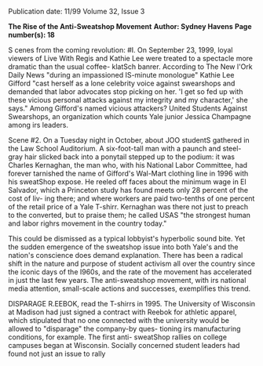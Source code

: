 Publication date: 11/99
Volume 32, Issue 3

**The Rise of the Anti-Sweatshop Movement**
**Author: Sydney Havens**
**Page number(s): 18**

S 
cenes from the coming revolution: #I. On September 23, 
1999, loyal viewers of Live With Regis and Kathie Lee were 
treated to a spectacle more dramatic than the usual coffee-
klatSch banrer. According to The New l'Ork Daily News "during an 
impassioned IS-minute monologue" Kathie Lee Gifford "cast herself 
as a lone celebrity voice against swearshops and demanded that 
labor advocates stop picking on her. 'I get so fed up with these 
vicious personal attacks against my integrity and my character,' she 
says." Among Gifford's named vicious attackers? United Students 
Against Swearshops, an organization which counts Yale junior 
Jessica Champagne among irs leaders. 

Scene #2. On a Tuesday night in October, about JOO studentS 
gathered in the Law School Auditorium. A six-foot-tall man with a 
paunch and steel-gray hair slicked back into a ponytail stepped up 
to the podium: it was Charles Kernaghan, the man who, with his 
National Labor Committee, had forever tarnished the name of 
Gifford's Wal-Mart clothing line in 1996 with his sweatShop expose. 
He reeled off faces about the minimum wage in El Salvador, which 
a Princeton study has found meets only 28 percent of the cost of liv-
ing there; and where workers are paid two-tenths of one percent of 
the retail price of a Yale T-shirr. Kernaghan was there not just to 
preach to the converted, but to praise them; he called USAS "the 
strongest human and labor righrs movement in the country today." 

This could be dismissed as a typical lobbyist's hyperbolic sound 
bite. Yet the sudden emergence of the sweatshop issue into both 
Yale's and the nation's conscience does demand explanation. There 
has been a radical shift in the nature and purpose of student 
activism all over the country since the iconic days of the I960s, and 
the rate of the movement has accelerated in just the last few years. 
The anti-sweatshop movement, with irs national media attention, 
small-scale actions and successes, exemplifies this trend. 

DISPARAGE R.EEBOK, read the T-shirrs in 1995. The University of 
Wisconsin at Madison had just signed a contract with Reebok for 
athletic apparel, which stipulated that no one connected with the 
university would be allowed to "disparage" the company-by ques-
tioning irs manufacturing conditions, for example. The first anti-
sweatShop rallies on college campuses began at Wisconsin. Socially 
concerned student leaders had found not just an issue to rally